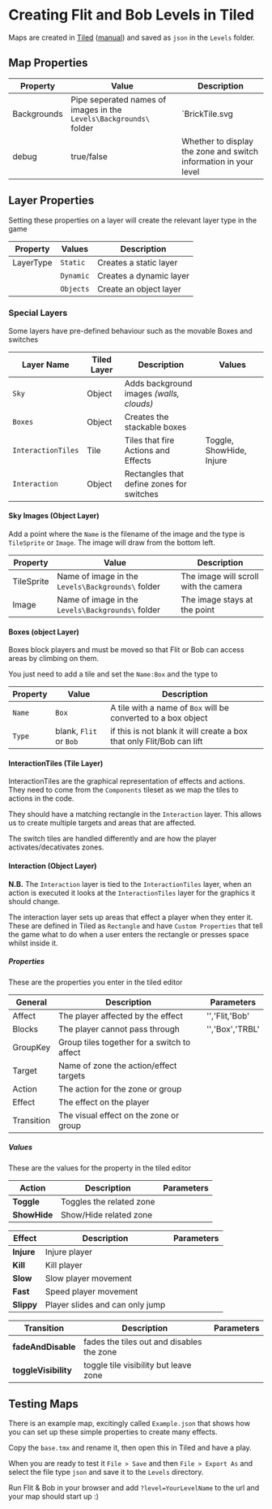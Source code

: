 # Creating Flit and Bob Levels in Tiled
Maps are created in [Tiled](https://www.mapeditor.org/) ([manual](http://doc.mapeditor.org/en/stable/)) and saved as `json` in the `Levels` folder.

## Map Properties

| Property | Value | Description |
|---|---|---|
| Backgrounds | Pipe seperated names of images in the `Levels\Backgrounds\` folder | `BrickTile.svg|Gnome.svg|WallTile.svg|Clouds.svg` |
| debug | true/false | Whether to display the zone and switch information in your level |

## Layer Properties

Setting these properties on a layer will create the relevant layer type in the game

| Property | Values | Description |
|----------|----------|-----------|
| LayerType | `Static` | Creates a static layer |
| | `Dynamic` | Creates a dynamic layer |
| | `Objects` | Create an object layer |

### Special Layers
Some layers have pre-defined behaviour such as the movable Boxes and switches

| Layer Name | Tiled Layer| Description | Values | 
|----------|--|--------|-----------|
| `Sky` | Object | Adds background images _(walls, clouds)_ |  |
| `Boxes` | Object |Creates the stackable boxes |  |
| `InteractionTiles` | Tile | Tiles that fire Actions and Effects | Toggle, ShowHide, Injure |
| `Interaction` | Object |Rectangles that define zones for switches | |

#### Sky Images (Object Layer)
Add a point where the `Name` is the filename of the image and the type is `TileSprite` or `Image`. The image will draw from the bottom left.

| Property | Value | Description |
|---|---|---|
| TileSprite | Name of image in the `Levels\Backgrounds\` folder | The image will scroll with the camera |
| Image | Name of image in the `Levels\Backgrounds\` folder | The image stays at the point |

#### Boxes (object Layer)
Boxes block players and must be moved so that Flit or Bob can access areas by climbing on them. 

You just need to add a tile and set the `Name:Box` and the type to

| Property | Value | Description |
|---|---|---|
| `Name` | `Box` | A tile with a name of `Box` will be converted to a box object |
| `Type` | blank, `Flit` or `Bob` | if this is not blank it will create a box that only Flit/Bob can lift |

#### InteractionTiles (Tile Layer)
InteractionTiles are the graphical representation of effects and actions. They need to come from the `Components` tileset as we map the tiles to actions in the code. 

They should have a matching rectangle in the `Interaction` layer. This allows us to create multiple targets and areas that are affected.

The switch tiles are handled differently and are how the player activates/decativates zones.

#### Interaction (Object Layer)

__N.B.__ The `Interaction` layer is tied to the `InteractionTiles` layer, when an action is executed it looks at the `InteractionTiles` layer for the graphics it should change.

The interaction layer sets up areas that effect a player when they enter it. These are defined in Tiled as  `Rectangle` and have `Custom Properties` that tell the game what to do when a user enters the rectangle or presses space whilst inside it.

##### Properties
These are the properties you enter in the tiled editor

| General | Description | Parameters |
|---|---|---|
| Affect | The player affected by the effect | '','Flit,'Bob' |
| Blocks | The player cannot pass through | '','Box','TRBL' |
| GroupKey | Group tiles together for a switch to affect |  |
| Target | Name of zone the action/effect targets |  |
| Action | The action for the zone or group |  |
| Effect | The effect on the player | |
| Transition | The visual effect on the zone or group | |

##### Values
These are the values for the property in the tiled editor

| Action | Description | Parameters |
|---|---|---|
| **Toggle** | Toggles the related zone | |
| **ShowHide** | Show/Hide related zone | |


| Effect | Description | Parameters |
|---|---|---|
| **Injure** | Injure player | |
| **Kill** | Kill player | |
| **Slow** | Slow player movement | |
| **Fast** | Speed player movement | |
| **Slippy** | Player slides and can only jump |  |

| Transition | Description | Parameters |
|---|---|---|
| **fadeAndDisable** | fades the tiles out and disables the zone |  |
| **toggleVisibility** | toggle tile visibility but leave zone |  |

## Testing Maps
There is an example map, excitingly called `Example.json` that shows how you can set up these simple properties to create many effects.

Copy the `base.tmx` and rename it, then open this in Tiled and have a play. 

When you are ready to test it `File > Save` and then `File > Export As` and select the file type `json` and save it to the `Levels` directory.

Run Flit & Bob in your browser and add `?level=YourLevelName` to the url and your map should start up :)

